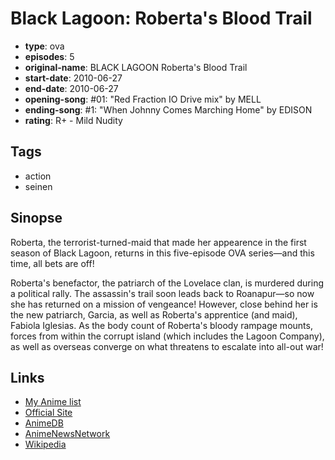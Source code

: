 # Black Lagoon: Roberta's Blood Trail

-   **type**: ova
-   **episodes**: 5
-   **original-name**: BLACK LAGOON Roberta's Blood Trail
-   **start-date**: 2010-06-27
-   **end-date**: 2010-06-27
-   **opening-song**: #01: "Red Fraction IO Drive mix" by MELL
-   **ending-song**: #1: "When Johnny Comes Marching Home" by EDISON
-   **rating**: R+ - Mild Nudity

## Tags

-   action
-   seinen

## Sinopse

Roberta, the terrorist-turned-maid that made her appearence in the first season of Black Lagoon, returns in this five-episode OVA series—and this time, all bets are off!

Roberta's benefactor, the patriarch of the Lovelace clan, is murdered during a political rally. The assassin's trail soon leads back to Roanapur—so now she has returned on a mission of vengeance! However, close behind her is the new patriarch, Garcia, as well as Roberta's apprentice (and maid), Fabiola Iglesias. As the body count of Roberta's bloody rampage mounts, forces from within the corrupt island (which includes the Lagoon Company), as well as overseas converge on what threatens to escalate into all-out war!

## Links

-   [My Anime list](https://myanimelist.net/anime/4901/Black_Lagoon__Robertas_Blood_Trail)
-   [Official Site](http://www.blacklagoon.jp/)
-   [AnimeDB](http://anidb.info/perl-bin/animedb.pl?show=anime&aid=6645)
-   [AnimeNewsNetwork](http://www.animenewsnetwork.com/encyclopedia/anime.php?id=10166)
-   [Wikipedia](http://en.wikipedia.org/wiki/Black_lagoon)
